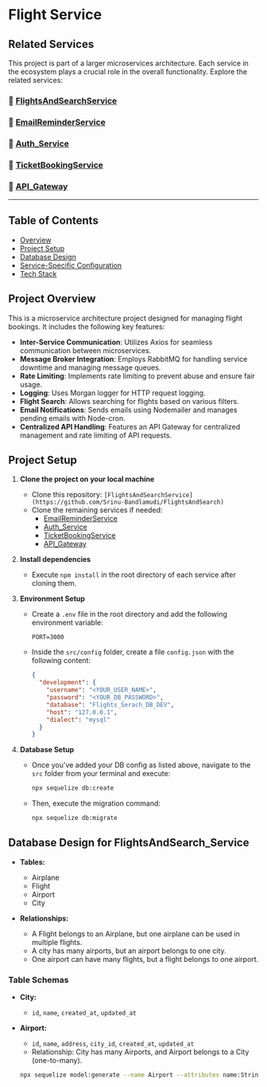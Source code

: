 # Flight Service

## Related Services

This project is part of a larger microservices architecture. Each service in the ecosystem plays a crucial role in the overall functionality. Explore the related services:

### 🔗 [FlightsAndSearchService](https://github.com/Nani-Prabhakar/FlightsAndSearch)
### 🔗 [EmailReminderService](https://github.com/Nani-Prabhakar/EmailRemainderService)
### 🔗 [Auth_Service](https://github.com/Nani-Prabhakar/Auth_Service)
### 🔗 [TicketBookingService](https://github.com/Nani-Prabhakar/TicketBookingService)
### 🔗 [API_Gateway](https://github.com/Nani-Prabhakar/API_Gateway)

---

## Table of Contents
- [Overview](#overview)
- [Project Setup](#project-setup)
- [Database Design](#database-design-for-flightsandsearch_service)
- [Service-Specific Configuration](#service-specific-configuration)
- [Tech Stack](#tech-stack)

## Project Overview

This is a microservice architecture project designed for managing flight bookings. It includes the following key features:

- **Inter-Service Communication**: Utilizes Axios for seamless communication between microservices.
- **Message Broker Integration**: Employs RabbitMQ for handling service downtime and managing message queues.
- **Rate Limiting**: Implements rate limiting to prevent abuse and ensure fair usage.
- **Logging**: Uses Morgan logger for HTTP request logging.
- **Flight Search**: Allows searching for flights based on various filters.
- **Email Notifications**: Sends emails using Nodemailer and manages pending emails with Node-cron.
- **Centralized API Handling**: Features an API Gateway for centralized management and rate limiting of API requests.

## Project Setup

1. **Clone the project on your local machine**
   - Clone this repository: `[FlightsAndSearchService](https://github.com/Srinu-Bandlamudi/FlightsAndSearch)`
   - Clone the remaining services if needed:
     - [EmailReminderService](https://github.com/Srinu-Bandlamudi/EmailReminderService)
     - [Auth_Service](https://github.com/Srinu-Bandlamudi/Auth_Service)
     - [TicketBookingService](https://github.com/Srinu-Bandlamudi/TicketBookingService)
     - [API_Gateway](https://github.com/Srinu-Bandlamudi/API_Gateway)

2. **Install dependencies**
   - Execute `npm install` in the root directory of each service after cloning them.

3. **Environment Setup**
   - Create a `.env` file in the root directory and add the following environment variable:
     ```plaintext
     PORT=3000
     ```
   - Inside the `src/config` folder, create a file `config.json` with the following content:
     ```json
     {
       "development": {
         "username": "<YOUR_USER_NAME>",
         "password": "<YOUR_DB_PASSWORD>",
         "database": "Flights_Serach_DB_DEV",
         "host": "127.0.0.1",
         "dialect": "mysql"
       }
     }
     ```

4. **Database Setup**
   - Once you've added your DB config as listed above, navigate to the `src` folder from your terminal and execute:
     ```bash
     npx sequelize db:create
     ```
   - Then, execute the migration command:
     ```bash
     npx sequelize db:migrate
     ```

## Database Design for FlightsAndSearch_Service

- **Tables:**
  - Airplane
  - Flight
  - Airport
  - City

- **Relationships:**
  - A Flight belongs to an Airplane, but one airplane can be used in multiple flights.
  - A city has many airports, but an airport belongs to one city.
  - One airport can have many flights, but a flight belongs to one airport.

### Table Schemas

- **City:**
  - `id`, `name`, `created_at`, `updated_at`

- **Airport:**
  - `id`, `name`, `address`, `city_id`, `created_at`, `updated_at`
  - Relationship: City has many Airports, and Airport belongs to a City (one-to-many).

  ```bash
  npx sequelize model:generate --name Airport --attributes name:String,address:String,cityId:integer
